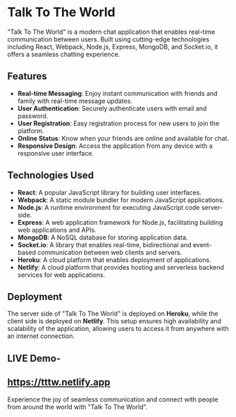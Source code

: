 # Talk To The World

"Talk To The World" is a modern chat application that enables real-time communication between users. Built using cutting-edge technologies including React, Webpack, Node.js, Express, MongoDB, and Socket.io, it offers a seamless chatting experience.

## Features

- **Real-time Messaging**: Enjoy instant communication with friends and family with real-time message updates.
- **User Authentication**: Securely authenticate users with email and password.
- **User Registration**: Easy registration process for new users to join the platform.
- **Online Status**: Know when your friends are online and available for chat.
- **Responsive Design**: Access the application from any device with a responsive user interface.

## Technologies Used

- **React**: A popular JavaScript library for building user interfaces.
- **Webpack**: A static module bundler for modern JavaScript applications.
- **Node.js**: A runtime environment for executing JavaScript code server-side.
- **Express**: A web application framework for Node.js, facilitating building web applications and APIs.
- **MongoDB**: A NoSQL database for storing application data.
- **Socket.io**: A library that enables real-time, bidirectional and event-based communication between web clients and servers.
- **Heroku**: A cloud platform that enables deployment of applications.
- **Netlify**: A cloud platform that provides hosting and serverless backend services for web applications.

## Deployment

The server side of "Talk To The World" is deployed on **Heroku**, while the client side is deployed on **Netlify**. This setup ensures high availability and scalability of the application, allowing users to access it from anywhere with an internet connection.

## LIVE Demo-
## https://tttw.netlify.app

Experience the joy of seamless communication and connect with people from around the world with "Talk To The World".

